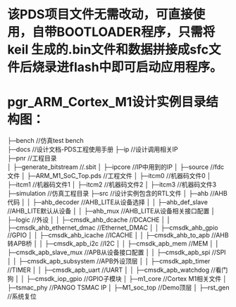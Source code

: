 ﻿# 该PDS项目文件无需改动，可直接使用，自带BOOTLOADER程序，只需将keil 生成的.bin文件和数据拼接成sfc文件后烧录进flash中即可启动应用程序。  

# pgr_ARM_Cortex_M1设计实例目录结构图：  

├─bench                           //仿真test bench  
├─docs                            //设计文档-PDS工程使用手册
├─ip                              //设计调用相关IP   
├─pnr                             //工程目录                   
│  ├─generate_bitstream           //.sbit
│  ├─ipcore                       //IP中用到的IP
│  ├─source                       //fdc文件
│  ├─ARM_M1_SoC_Top.pds           //工程文件
│  ├─itcm0                        //机器码文件0
│  ├─itcm1                        //机器码文件1
│  ├─itcm2                        //机器码文件2
│  ├─itcm3                        //机器码文件3
├─simulation                      //仿真工程目录
├─src                             //设计实例包含的RTL文件
│  ├─ahb                          //AHB代码
│  │  ├─ahb_decoder               //AHB_LITE从设备选择
│  │  ├─ahb_def_slave             //AHB_LITE默认从设备
│  │  ├─ahb_mux                   //AHB_LITE从设备相关接口配置
│  ├─logic                        //外设
│  │  ├─cmsdk_ahb_dcache          //DCACHE
│  │  ├─cmsdk_ahb_ethernet_dmac   //Ethernet_DMAC
│  │  ├─cmsdk_ahb_gpio            //GPIO
│  │  ├─cmsdk_ahb_icache          //ICACHE
│  │  ├─cmsdk_ahb_to_apb          //AHB转APB桥
│  │  ├─cmsdk_apb_i2c             //I2C
│  │  ├─cmsdk_apb_mem             //MEM
│  │  ├─cmsdk_apb_slave_mux       //APB从设备接口配置
│  │  ├─cmsdk_apb_spi             //SPI
│  │  ├─cmsdk_apb_subsystem       //APB外设顶层
│  │  ├─cmsdk_apb_timer           //TIMER
│  │  ├─cmsdk_apb_uart            //UART
│  │  ├─cmsdk_apb_watchdog        //看门狗
│  │  ├─cmsdk_iop_gpio            //GPIO子模块
│  ├─m1_core                      //Cortex M1相关文件
│  ├─tsmac_phy                    //PANGO TSMAC IP
│  ├─M1_soc_top                   //Demo顶层
│  ├─rst_gen                      //系统复位



